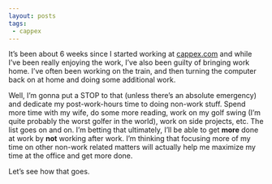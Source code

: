 ```yaml
---
layout: posts
tags:
 - cappex
---
```


It’s been about 6 weeks since I started working at [cappex.com](http://www.cappex.com "Cappex.com") and while I’ve been really enjoying the work, I’ve also been guilty of bringing work home.  I’ve often been working on the train, and then turning the computer back on at home and doing some additional work.

Well, I’m gonna put a STOP to that (unless there’s an absolute emergency) and dedicate my post-work-hours time to doing non-work stuff.  Spend more time with my wife, do some more reading, work on my golf swing (I’m quite probably the worst golfer in the world), work on side projects, etc.  The list goes on and on.  I’m betting that ultimately, I’ll be able to get __more__ done at work by __not__ working after work.  I’m thinking that focusing more of my time on other non-work related matters will actually help me maximize my time at the office and get more done.

Let’s see how that goes.
